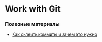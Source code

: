 # Work with Git

### Полезные материалы

- [Как склеить коммиты и зачем это нужно](
  https://htmlacademy.ru/blog/git/how-to-squash-commits-and-why-it-is-needed)